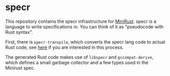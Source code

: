 # specr

This repository contains the specr infrastructure for [MiniRust](https://github.com/minirust/minirust).
specr is a language to write specifications in.
You can think of it as "pseudocode with Rust syntax".

First, there is `specr-transpile`, which converts the specr lang code to actual Rust code, see [here](specr-transpile/README.md) if you are interested in this process.

The generated Rust code makes use of `libspecr` and `gccompat-derive`, which defines a small garbage collector and a few types used in the Minirust spec.

